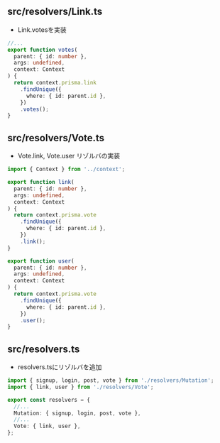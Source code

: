 ## src/resolvers/Link.ts

- Link.votesを実装

```ts
//...
export function votes(
  parent: { id: number },
  args: undefined,
  context: Context
) {
  return context.prisma.link
    .findUnique({
      where: { id: parent.id },
    })
    .votes();
}
```

## src/resolvers/Vote.ts

- Vote.link, Vote.user リゾルバの実装

```ts
import { Context } from '../context';

export function link(
  parent: { id: number },
  args: undefined,
  context: Context
) {
  return context.prisma.vote
    .findUnique({
      where: { id: parent.id },
    })
    .link();
}

export function user(
  parent: { id: number },
  args: undefined,
  context: Context
) {
  return context.prisma.vote
    .findUnique({
      where: { id: parent.id },
    })
    .user();
}
```

## src/resolvers.ts 

- resolvers.tsにリゾルバを追加

```ts
import { signup, login, post, vote } from './resolvers/Mutation';
import { link, user } from './resolvers/Vote';

export const resolvers = {
  //...
  Mutation: { signup, login, post, vote },
  //...
  Vote: { link, user },
};
```